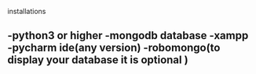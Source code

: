 installations

-python3 or higher
-mongodb database
-xampp
-pycharm ide(any version)
-robomongo(to display your database it is optional )
-